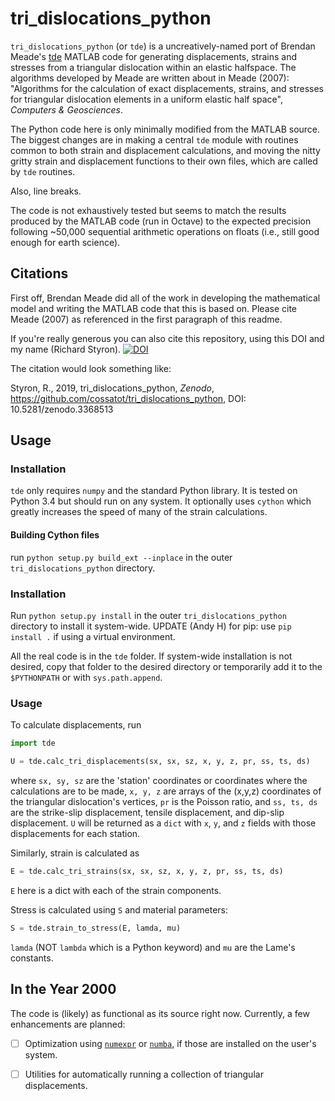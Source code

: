 # tri_dislocations_python

`tri_dislocations_python` (or `tde`) is a uncreatively-named port of Brendan
Meade's [tde][tde_bjm] MATLAB code for generating displacements, strains and
stresses from a triangular dislocation within an elastic halfspace. The
algorithms developed by Meade are written about in Meade (2007): "Algorithms
for the calculation of exact displacements, strains, and stresses for
triangular dislocation elements in a uniform elastic half space", *Computers &
Geosciences*.

The Python code here is only minimally modified from the MATLAB source. The
biggest changes are in making a central `tde` module with routines common
to both strain and displacement calculations, and moving the nitty gritty
strain and displacement functions to their own files, which are called by
`tde` routines.

Also, line breaks.

The code is not exhaustively tested but seems to match the results produced by
the MATLAB code (run in Octave) to the expected precision following ~50,000
sequential arithmetic operations on floats (i.e., still good enough for earth
science).


## Citations

First off, Brendan Meade did all of the work in developing the mathematical
model and writing the MATLAB code that this is based on.  Please cite Meade (2007)
as referenced in the first paragraph of this readme.

If you're really generous you can also cite this repository, using this DOI and
my name (Richard Styron).
[![DOI](https://zenodo.org/badge/41379836.svg)](https://zenodo.org/badge/latestdoi/41379836)

The citation would look something like:

Styron, R., 2019, tri_dislocations_python, *Zenodo*, https://github.com/cossatot/tri_dislocations_python, DOI: 10.5281/zenodo.3368513

## Usage

### Installation

`tde` only requires `numpy` and the standard Python library. It is tested on
Python 3.4 but should run on any system. It optionally uses `cython` which
greatly increases the speed of many of the strain calculations.

#### Building Cython files
run `python setup.py build_ext --inplace` in the outer `tri_dislocations_python`
directory.


### Installation

Run `python setup.py install` in the outer `tri_dislocations_python` directory
to install it system-wide. 
UPDATE (Andy H) for pip: use `pip install .` if using a virtual environment.

All the real code is in the `tde` folder. If system-wide installation is not
desired, copy that folder to the desired directory or temporarily add it to
the `$PYTHONPATH` or with `sys.path.append`.


### Usage

To calculate displacements, run
```python
import tde

U = tde.calc_tri_displacements(sx, sx, sz, x, y, z, pr, ss, ts, ds)
```
where `sx, sy, sz` are the 'station' coordinates or coordinates where the
calculations are to be made, `x, y, z` are arrays of the (x,y,z) coordinates
of the triangular dislocation's vertices, `pr` is the Poisson ratio, and
`ss, ts, ds` are the strike-slip displacement, tensile displacement, and
dip-slip displacement. `U` will be returned as a `dict` with `x`, `y`, and `z`
fields with those displacements for each station.

Similarly, strain is calculated as
```python
E = tde.calc_tri_strains(sx, sx, sz, x, y, z, pr, ss, ts, ds)
```
`E` here is a dict with each of the strain components.

Stress is calculated using `S` and material parameters:
```python
S = tde.strain_to_stress(E, lamda, mu)
```
`lamda` (NOT `lambda` which is a Python keyword) and `mu` are the Lame's
constants.


## In the Year 2000

The code is (likely) as functional as its source right now. Currently, a few
enhancements are planned:

- [ ] Optimization using [`numexpr`][numexpr] or [`numba`][numba], if those are
      installed on the user's system.

- [ ] Utilities for automatically running a collection of triangular
      displacements.


[tde_bjm]: https://github.com/brendanjmeade/tde
[numexpr]: https://github.com/pydata/numexpr
[numba]: http://numba.pydata.org/
